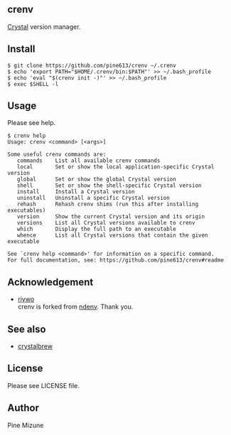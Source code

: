 crenv
-----

[Crystal](http://crystal-lang.org/) version manager.

## Install

```
$ git clone https://github.com/pine613/crenv ~/.crenv
$ echo 'export PATH="$HOME/.crenv/bin:$PATH"' >> ~/.bash_profile
$ echo 'eval "$(crenv init -)"' >> ~/.bash_profile
$ exec $SHELL -l
```

## Usage

Please see help.

```
$ crenv help
Usage: crenv <command> [<args>]

Some useful crenv commands are:
   commands    List all available crenv commands
   local       Set or show the local application-specific Crystal version
   global      Set or show the global Crystal version
   shell       Set or show the shell-specific Crystal version
   install     Install a Crystal version
   uninstall   Uninstall a specific Crystal version
   rehash      Rehash crenv shims (run this after installing executables)
   version     Show the current Crystal version and its origin
   versions    List all Crystal versions available to crenv
   which       Display the full path to an executable
   whence      List all Crystal versions that contain the given executable

See `crenv help <command>' for information on a specific command.
For full documentation, see: https://github.com/pine613/crenv#readme
```

## Acknowledgement

- [riywo](https://github.com/riywo)<br />
crenv is forked from [ndenv](https://github.com/riywo/ndenv). Thank you.

## See also
- [crystalbrew](https://github.com/pine613/crystalbrew)

## License
Please see LICENSE file.

## Author
Pine Mizune
